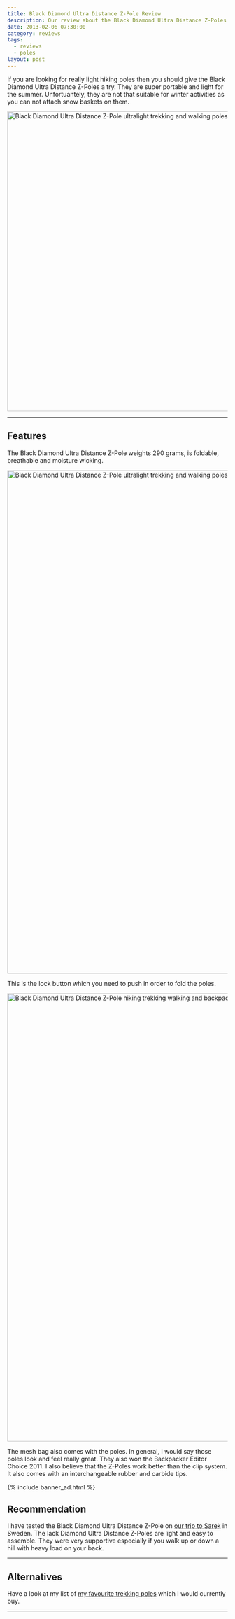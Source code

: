 ```yaml
---
title: Black Diamond Ultra Distance Z-Pole Review
description: Our review about the Black Diamond Ultra Distance Z-Poles
date: 2013-02-06 07:30:00
category: reviews
tags:
  - reviews
  - poles
layout: post
---
```

If you are looking for really light hiking poles then you should give the Black Diamond Ultra Distance Z-Poles a try. They are super portable and light for the summer. Unfortuantely, they are not that suitable for winter activities as you can not attach snow baskets on them.

<a href="https://www.flickr.com/photos/90204224@N07/8449891659"><img src="https://farm9.staticflickr.com/8505/8449891659_dbe8b1b352_b.jpg" width="1024" height="685" alt="Black Diamond Ultra Distance Z-Pole ultralight trekking and walking poles"></a>
<!--more-->

---

## Features
The Black Diamond Ultra Distance Z-Pole weights 290 grams, is foldable, breathable and moisture wicking.

<img src="http://farm9.staticflickr.com/8222/8450978018_604871950b_o.jpg" width="1150" alt="Black Diamond Ultra Distance Z-Pole ultralight trekking and walking poles">

This is the lock button which you need to push in order to fold the poles.

<a href="https://www.flickr.com/photos/90204224@N07/8449890395" title="Black Diamond Ultra Distance Z-Pole"><img src="https://farm9.staticflickr.com/8235/8449890395_5c07ac00d6_b.jpg" width="957" height="1024" alt="Black Diamond Ultra Distance Z-Pole hiking trekking walking and backpacking poles ultralight"></a>

The mesh bag also comes with the poles. In general, I would say those poles look and feel really great. They also won the Backpacker Editor Choice 2011. I also believe that the Z-Poles work better than the clip system. It also comes with an interchangeable rubber and carbide tips.

{% include banner_ad.html %}

## Recommendation
I have tested the Black Diamond Ultra Distance Z-Pole on <a href="http://hikeventures.com/hiking-and-packrafting-in-sarek-day-1/" target="_self">our trip to Sarek</a> in Sweden. The lack Diamond Ultra Distance Z-Poles are light and easy to assemble. They were very supportive especially if you walk up or down a hill with heavy load on your back.

---

## Alternatives
Have a look at my list of [my favourite trekking poles](http://www.hikeventures.com/best-trekking-and-snowshoeing-poles/) which I would currently buy.

---

<script type="text/javascript">
amzn_assoc_placement = "adunit0";
amzn_assoc_search_bar = "false";
amzn_assoc_tracking_id = "hikeve-20";
amzn_assoc_search_bar_position = "top";
amzn_assoc_ad_mode = "search";
amzn_assoc_ad_type = "smart";
amzn_assoc_marketplace = "amazon";
amzn_assoc_region = "US";
amzn_assoc_title = "Trekking Poles Suggestions";
amzn_assoc_default_search_phrase = "trekking poles";
amzn_assoc_default_category = "All";
amzn_assoc_linkid = "3b59edd59f23213f9e3bbcd8046ee503";
</script>
<script src="//z-na.amazon-adsystem.com/widgets/onejs?MarketPlace=US"></script>
